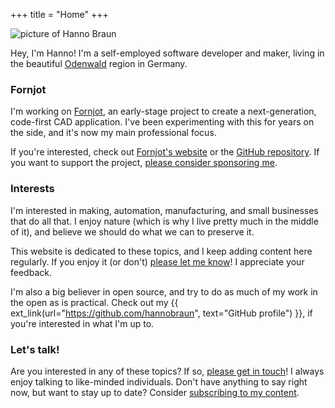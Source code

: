 +++
title = "Home"
+++

<img
    class="about"
    src="/hanno-braun.jpg"
    alt="picture of Hanno Braun" />

Hey, I'm Hanno! I'm a self-employed software developer and maker, living in the beautiful [Odenwald](/made-in-odenwald/2.jpg) region in Germany.


### Fornjot

I'm working on [Fornjot](https://www.fornjot.app/), an early-stage project to create a next-generation, code-first CAD application. I've been experimenting with this for years on the side, and it's now my main professional focus.

If you're interested, check out [Fornjot's website](https://www.fornjot.app/) or the [GitHub repository](https://github.com/hannobraun/Fornjot). If you want to support the project, [please consider sponsoring me](https://github.com/sponsors/hannobraun).


### Interests

I'm interested in making, automation, manufacturing, and small businesses that do all that. I enjoy nature (which is why I live pretty much in the middle of it), and believe we should do what we can to preserve it.

This website is dedicated to these topics, and I keep adding content here regularly. If you enjoy it (or don't) [please let me know](/contact)! I appreciate your feedback.

I'm also a big believer in open source, and try to do as much of my work in the open as is practical. Check out my {{ ext_link(url="https://github.com/hannobraun", text="GitHub profile") }}, if you're interested in what I'm up to.


### Let's talk!

Are you interested in any of these topics? If so, [please get in touch](/contact)! I always enjoy talking to like-minded individuals. Don't have anything to say right now, but want to stay up to date? Consider [subscribing to my content](/subscribe).
